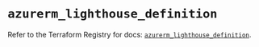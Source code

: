 # `azurerm_lighthouse_definition`

Refer to the Terraform Registry for docs: [`azurerm_lighthouse_definition`](https://registry.terraform.io/providers/hashicorp/azurerm/4.29.0/docs/resources/lighthouse_definition).
